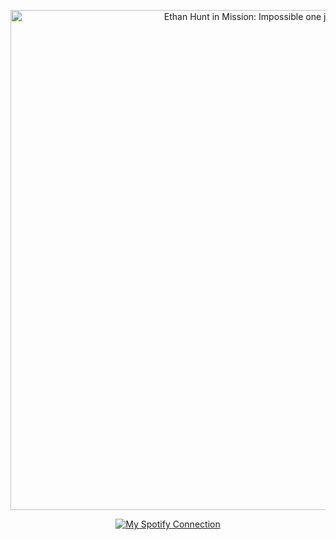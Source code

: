 <p align="center">
  <a href="https://missionimpossible.fandom.com/wiki/Ethan_Hunt">
    <img src="https://github.com/user-attachments/assets/2d6b1592-b6b4-425d-861e-92ef9e6ee6d4" alt="Ethan Hunt in Mission: Impossible one jumpscare" width="800">
  </a>
</p>

<div align="center">
  <a href="https://spotify-github-profile.kittinanx.com/api/view?uid=31tckfmsmy7m3qsgkook6hwjqqne&redirect=true">
    <img src="https://spotify-github-profile.kittinanx.com/api/view?uid=31tckfmsmy7m3qsgkook6hwjqqne&cover_image=true&theme=natemoo-re&show_offline=true&background_color=121212&interchange=true&bar_color=661515&bar_color_cover=false" alt="My Spotify Connection">
  </a>
</div>
